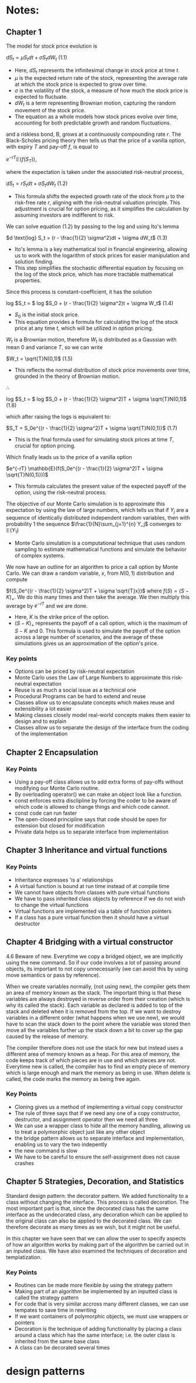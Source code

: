 # Notes:

## Chapter 1

The model for stock price evolution is 

$dS_t = \mu S_tdt + \sigma S_t dW_t$ (1.1)

- Here, $dS_t$ represents the infinitesimal change in stock price at time $t$. 
- $\mu$ is the expected return rate of the stock, representing the average rate at which the stock price is expected to grow over time. 
- $\sigma$ is the volatility of the stock, a measure of how much the stock price is expected to fluctuate. 
- $dW_t$ is a term representing Brownian motion, capturing the random movement of the stock price.
- The equation as a whole models how stock prices evolve over time, accounting for both predictable growth and random fluctuations.

and a riskless bond, B, grows at a continuously compounding rate $r$. The Black-Scholes pricing theory then tells us that the price of a vanilla option, with expiry $T$ and pay-off $f$, is equal to 

$e^{-rT} \mathbb{E}(f(S_T))$, 

where the expectation is taken under the associated risk-neutral process,

$dS_t = r S_tdt + \sigma S_t dW_t$ (1.2)

- This formula shifts the expected growth rate of the stock from $\mu$ to the risk-free rate $r$, aligning with the risk-neutral valuation principle. This adjustment is crucial for option pricing, as it simplifies the calculation by assuming investors are indifferent to risk.

We can solve equation (1.2) by passing to the log and using Ito's lemma

$d \text{log} S_t = (r - \frac{1}{2} \sigma^2)dt + \sigma dW_t$ (1.3)

- Ito's lemma is a key mathematical tool in financial engineering, allowing us to work with the logarithm of stock prices for easier manipulation and solution finding.
- This step simplifies the stochastic differential equation by focusing on the log of the stock price, which has more tractable mathematical properties.

Since this process is constant-coefficient, it has the solution

log $S_t = $ log $S_0 + (r - \frac{1}{2} \sigma^2)t + \sigma W_t$ (1.4)

- $S_0$ is the initial stock price.
- This equation provides a formula for calculating the log of the stock price at any time $t$, which will be utilized in option pricing.

$W_t$ is a Brownian motion, therefore $W_t$ is distributed as a Gaussian with mean 0 and variance $T$, so we can write

$W_t = \sqrt{T}N(0,1)$ (1.5)

- This reflects the normal distribution of stock price movements over time, grounded in the theory of Brownian motion.

$\therefore$

log $S_t = $ log $S_0 + (r - \frac{1}{2} \sigma^2)T + \sigma \sqrt{T}N(0,1)$ (1.6)
 
which after raising the logs is equivalent to:

$S_T = S_0e^{(r - \frac{1}{2} \sigma^2)T + \sigma \sqrt{T}N(0,1)}$ (1.7)

- This is the final formula used for simulating stock prices at time $T$, crucial for option pricing.

Which finally leads us to the price of a vanilla option

$e^{-rT} \mathbb{E}(f(S_0e^{(r - \frac{1}{2} \sigma^2)T + \sigma \sqrt{T}N(0,1)}))$

- This formula calculates the present value of the expected payoff of the option, using the risk-neutral process.

The objective of our Monte Carlo simulation is to approximate this expectation by using the law of large numbers, which tells us that if $Y_j$ are a sequence of identically distributed independent random variables, then with probability 1 the sequence $\frac{1}{N}\sum_{j=1}^{n} Y_j$ converges to $\mathbb{E}(Y_1)$

- Monte Carlo simulation is a computational technique that uses random sampling to estimate mathematical functions and simulate the behavior of complex systems.

We now have an outline for an algorithm to price a call option by Monte Carlo. We can draw a random variable, $x$, from $N(0,1)$ distribution and compute

$f(S_0e^{(r - \frac{1}{2} \sigma^2)T + \sigma \sqrt{T}x})$ where $f(S) = (S - K)_+$. We do this many times and then take the average. We then multiply this average by $e^{-rT}$ and we are done. 

- Here, $K$ is the strike price of the option. 
- $(S - K)_+$ represents the payoff of a call option, which is the maximum of $S - K$ and 0. This formula is used to simulate the payoff of the option across a large number of scenarios, and the average of these simulations gives us an approximation of the option's price.

### Key points
- Options can be priced by risk-neutral expectation
- Monte Carlo uses the Law of Large Numbers to approximate this risk-neutral expectation
- Reuse is as much a social issue as a technical one
- Procedural Programs can be hard to extend and reuse
- Classes allow us to encapsulate concepts which makes reuse and extensibility a lot easier
- Making classes closely model real-world concepts makes them easier to design and to explain
- Classes allow us to separate the design of the interface from the coding of the implementation


## Chapter 2 Encapsulation

### Key Points
- Using a pay-off class allows us to add extra forms of pay-offs without modifying our Monte Carlo routine.
- By overloading operator() we can make an object look like a function.
- const enforces extra disclipline by forcing the coder to be aware of which code is allowed to change things and which code cannot. 
- const code can run faster
- The open-closed principline says that code should be open for extension but closed for modification
- Private data helps us to separate interface from implementation

## Chapter 3 Inheritance and virtual functions

### Key Points

- Inheritance expresses 'is a' relationships
- A virtual function is bound at run time instead of at compile time
- We cannot have objects from classes with pure virtual functions
- We have to pass inherited class objects by reference if we do not wish to change the virtual functions
- Virtual functions are implemented via a table of function pointers
- If a class has a pure virtual function then it should have a virtual destructor

## Chapter 4 Bridging with a virtual constructor

4.6 Beware of new. Everytime we copy a bridged object, we are implicitly using the new command. So if our code involves a lot of 
passing around objects, its important to not copy unnecessarily (we can avoid this by using move semantics or pass by reference).

When we create variables normally, (not using new), the compiler gets them an area of memory known as the stack. The important thing is that these
variables are always destroyed in reverse order from their creation (which is why its called the stack). Each variable as declared is added to top of the stack and deleted when it is removed from the top. If we want to destroy variables in a different order (what happens when we use new), we would have to scan the stack down to the point where the variable was stored then move all the variables further up the stack down a bit to cover up the gap caused by the release of memory. 

The compiler therefore does not use the stack for new but instead uses a different area of memory known as a heap. For this area of memory, the code keeps track of which pieces are in use and which pieces are not. Everytime new is called, the compiler has to find an empty piece of memory which is large enough and mark the memory as being in use. When delete is called, the code marks the memory as being free again.

### Key Points

- Cloning gives us a method of implementing a virtual copy constructor
- The rule of three says that if we need any one of a copy constructor, destructor, and assignment operator then we need all three
- We can use a wrapper class to hide all the memory handling, allowing us to treat a polymorphic object just like any other object
- the bridge pattern allows us to separate interface and implementation, enabling us to vary the two indepently
- the new command is slow
- We have to be careful to ensure the self-assignment does not cause crashes


## Chapter 5 Strategies, Decoration, and Statistics

Standard design pattern: the decorator pattern. We added functionality to a class without changing the interface. This process is called decoration. The most important part is that, since the decorated class has the same interface as the undecorated class, any decoration which can be applied to the original class can also be applied to the decorated class. We can therefore decorate as many times as we wish, but it might not be useful.

In this chapter we have seen that we can allow the user to specify aspects of how an algorithm works by making part of the algorithm be carried out in an inputed class. We have also examined the techniques of decoration and templatization. 

### Key Points
- Routines can be made more flexible by using the strategy pattern
- Making part of an algorithm be implemented by an inputted class is called the strategy pattern
- For code that is very similar accross many different classes, we can use tempates to save time in rewriting
- If we want containers of polymorphic objects, we must use wrappers or pointers
- Decoration is the technique of adding functionality by placing a class around a class which has the same interface; i.e. the outer class is inherited from the same base class
- A class can be decorated several times

# design patterns